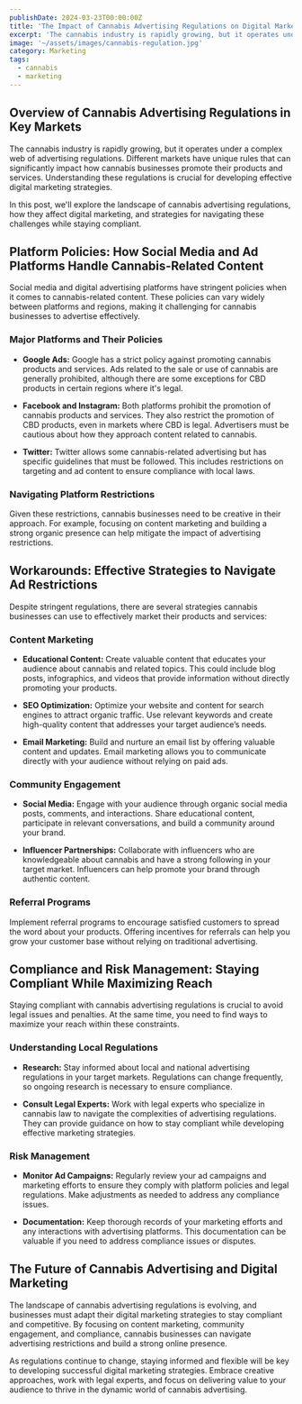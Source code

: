 ```yaml
---
publishDate: 2024-03-23T00:00:00Z
title: 'The Impact of Cannabis Advertising Regulations on Digital Marketing Strategies'
excerpt: 'The cannabis industry is rapidly growing, but it operates under a complex web of advertising regulations. Different markets have unique rules that can significantly impact how cannabis businesses promote their products and services.'
image: '~/assets/images/cannabis-regulation.jpg'
category: Marketing
tags:
  - cannabis
  - marketing
---
```


## Overview of Cannabis Advertising Regulations in Key Markets

The cannabis industry is rapidly growing, but it operates under a complex web of advertising regulations. Different markets have unique rules that can significantly impact how cannabis businesses promote their products and services. Understanding these regulations is crucial for developing effective digital marketing strategies.

In this post, we'll explore the landscape of cannabis advertising regulations, how they affect digital marketing, and strategies for navigating these challenges while staying compliant.

## Platform Policies: How Social Media and Ad Platforms Handle Cannabis-Related Content

Social media and digital advertising platforms have stringent policies when it comes to cannabis-related content. These policies can vary widely between platforms and regions, making it challenging for cannabis businesses to advertise effectively.

### Major Platforms and Their Policies

- **Google Ads:** Google has a strict policy against promoting cannabis products and services. Ads related to the sale or use of cannabis are generally prohibited, although there are some exceptions for CBD products in certain regions where it's legal.
  
- **Facebook and Instagram:** Both platforms prohibit the promotion of cannabis products and services. They also restrict the promotion of CBD products, even in markets where CBD is legal. Advertisers must be cautious about how they approach content related to cannabis.

- **Twitter:** Twitter allows some cannabis-related advertising but has specific guidelines that must be followed. This includes restrictions on targeting and ad content to ensure compliance with local laws.

### Navigating Platform Restrictions

Given these restrictions, cannabis businesses need to be creative in their approach. For example, focusing on content marketing and building a strong organic presence can help mitigate the impact of advertising restrictions.

## Workarounds: Effective Strategies to Navigate Ad Restrictions

Despite stringent regulations, there are several strategies cannabis businesses can use to effectively market their products and services:

### Content Marketing

- **Educational Content:** Create valuable content that educates your audience about cannabis and related topics. This could include blog posts, infographics, and videos that provide information without directly promoting your products.
  
- **SEO Optimization:** Optimize your website and content for search engines to attract organic traffic. Use relevant keywords and create high-quality content that addresses your target audience’s needs.

- **Email Marketing:** Build and nurture an email list by offering valuable content and updates. Email marketing allows you to communicate directly with your audience without relying on paid ads.

### Community Engagement

- **Social Media:** Engage with your audience through organic social media posts, comments, and interactions. Share educational content, participate in relevant conversations, and build a community around your brand.

- **Influencer Partnerships:** Collaborate with influencers who are knowledgeable about cannabis and have a strong following in your target market. Influencers can help promote your brand through authentic content.

### Referral Programs

Implement referral programs to encourage satisfied customers to spread the word about your products. Offering incentives for referrals can help you grow your customer base without relying on traditional advertising.

## Compliance and Risk Management: Staying Compliant While Maximizing Reach

Staying compliant with cannabis advertising regulations is crucial to avoid legal issues and penalties. At the same time, you need to find ways to maximize your reach within these constraints.

### Understanding Local Regulations

- **Research:** Stay informed about local and national advertising regulations in your target markets. Regulations can change frequently, so ongoing research is necessary to ensure compliance.
  
- **Consult Legal Experts:** Work with legal experts who specialize in cannabis law to navigate the complexities of advertising regulations. They can provide guidance on how to stay compliant while developing effective marketing strategies.

### Risk Management

- **Monitor Ad Campaigns:** Regularly review your ad campaigns and marketing efforts to ensure they comply with platform policies and legal regulations. Make adjustments as needed to address any compliance issues.

- **Documentation:** Keep thorough records of your marketing efforts and any interactions with advertising platforms. This documentation can be valuable if you need to address compliance issues or disputes.

## The Future of Cannabis Advertising and Digital Marketing

The landscape of cannabis advertising regulations is evolving, and businesses must adapt their digital marketing strategies to stay compliant and competitive. By focusing on content marketing, community engagement, and compliance, cannabis businesses can navigate advertising restrictions and build a strong online presence.

As regulations continue to change, staying informed and flexible will be key to developing successful digital marketing strategies. Embrace creative approaches, work with legal experts, and focus on delivering value to your audience to thrive in the dynamic world of cannabis advertising.

